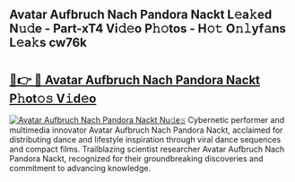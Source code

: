 ## Avatar Aufbruch Nach Pandora Nackt L𝚎a𝚔ed N𝚞𝚍e - Part-xT4 Vi𝚍𝚎o P𝚑𝚘tos - H𝚘𝚝 O𝚗𝚕yf𝚊ns L𝚎a𝚔s cw76k

# <h2><a href="http://kf5y8q.oniu.top/?m=Avatar+Aufbruch+Nach+Pandora+Nackt">🔗👉 🔴 Avatar Aufbruch Nach Pandora Nackt P𝚑ot𝚘𝚜 V𝚒d𝚎o</a></h2>

[![Avatar Aufbruch Nach Pandora Nackt Nu𝚍e𝚜](https://i.imgur.com/0qMVB7G.gif)](http://kf5y8q.oniu.top/?m=Avatar+Aufbruch+Nach+Pandora+Nackt)
Cybernetic performer and multimedia innovator Avatar Aufbruch Nach Pandora Nackt, acclaimed for distributing dance and lifestyle inspiration through viral dance sequences and compact films. Trailblazing scientist researcher Avatar Aufbruch Nach Pandora Nackt, recognized for their groundbreaking discoveries and commitment to advancing knowledge.  
